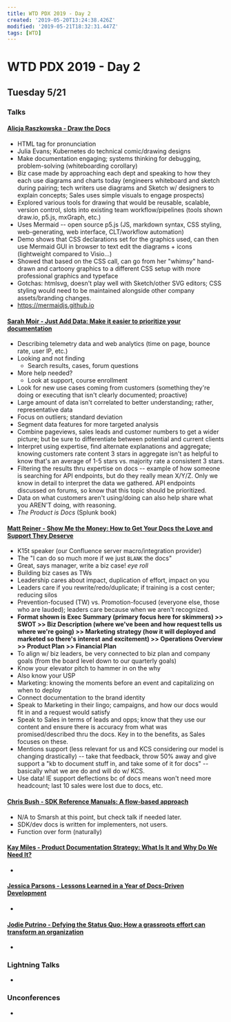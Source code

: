 ```yaml
---
title: WTD PDX 2019 - Day 2
created: '2019-05-20T13:24:38.426Z'
modified: '2019-05-21T18:32:31.447Z'
tags: [WTD]
---
```


# WTD PDX 2019 - Day 2
## Tuesday 5/21

### Talks

#### [Alicja Raszkowska - Draw the Docs](https://www.writethedocs.org/conf/portland/2019/speakers/#speaker-portland-2019-alicja-raszkowska)
- HTML <ruby> tag for pronunciation
- Julia Evans; Kubernetes do technical comic/drawing designs
- Make documentation engaging; systems thinking for debugging, problem-solving (whiteboarding corollary)
- Biz case made by approaching each dept and speaking to how they each use diagrams and charts today (engineers whiteboard and sketch during pairing; tech writers use diagrams and Sketch w/ designers to explain concepts; Sales uses simple visuals to engage prospects)
- Explored various tools for drawing that would be reusable, scalable, version control, slots into existing team workflow/pipelines (tools shown draw.io, p5.js, mxGraph, etc.)
- Uses Mermaid -- open source p5.js (JS, markdown syntax, CSS styling, web-generating, web interface, CLT/workflow automation)
- Demo shows that CSS declarations set for the graphics used, can then use Mermaid GUI in browser to text edit the diagrams + icons (lightweight compared to Visio...)
- Showed that based on the CSS call, can go from her "whimsy" hand-drawn and cartoony graphics to a different CSS setup with more professional graphics and typeface
- Gotchas: htmlsvg, doesn't play well with Sketch/other SVG editors; CSS styling would need to be maintained alongside other company assets/branding changes. 
- https://mermaidjs.github.io

#### [Sarah Moir - Just Add Data: Make it easier to prioritize your documentation](https://www.writethedocs.org/conf/portland/2019/speakers/#speaker-portland-2019-sarah-moir)
- Describing telemetry data and web analytics (time on page, bounce rate, user IP, etc.)
- Looking and not finding
  - Search results, cases, forum questions
- More help needed?
  - Look at support, course enrollment
- Look for new use cases coming from customers (something they're doing or executing that isn't clearly documented; proactive)
- Large amount of data isn't correlated to better understanding; rather, representative data
- Focus on outliers; standard deviation
- Segment data features for more targeted analysis
- Combine pageviews, sales leads and customer numbers to get a wider picture; but be sure to differentiate between potential and current clients
- Interpret using expertise, find alternate explanations and aggregate; knowing customers rate content 3 stars in aggregate isn't as helpful to know that's an average of 1-5 stars vs. majority rate a consistent 3 stars.
- Filtering the results thru expertise on docs -- example of how someone is searching for API endpoints, but do they really mean X/Y/Z. Only we know in detail to interpret the data we gathered. API endpoints discussed on forums, so know that this topic should be prioritized.
- Data on what customers aren't using/doing can also help share what you AREN'T doing, with reasoning.
- _The Product is Docs_ (Splunk book)

#### [Matt Reiner - Show Me the Money: How to Get Your Docs the Love and Support They Deserve](https://www.writethedocs.org/conf/portland/2019/speakers/#speaker-portland-2019-matt-reiner)
- K15t speaker (our Confluence server macro/integration provider)
- The "I can do so much more if we just `BLANK` the docs"
- Great, says manager, write a biz case! *eye roll*
- Building biz cases as TWs
- Leadership cares about impact, duplication of effort, impact on you
- Leaders care if you rewrite/redo/duplicate; if training is a cost center; reducing silos
- Prevention-focused (TW) vs. Promotion-focused (everyone else, those who are lauded); leaders care because when we aren't recognized.
- **Format shown is Exec Summary (primary focus here for skimmers) >> SWOT >> Biz Description (where we've been and how request tells us where we're going) >> Marketing strategy (how it will deployed and marketed so there's interest and excitement) >> Operations Overview >> Product Plan >> Financial Plan**
- To align w/ biz leaders, be very connected to biz plan and company goals (from the board level down to our quarterly goals)
- Know your elevator pitch to hammer in on the why
- Also know your USP
- Marketing: knowing the moments before an event and capitalizing on when to deploy
- Connect documentation to the brand identity
- Speak to Marketing in their lingo; campaigns, and how our docs would fit in and a request would satisfy
- Speak to Sales in terms of leads and opps; know that they use our content and ensure there is accuracy from what was promised/described thru the docs. Key in to the benefits, as Sales focuses on these.
- Mentions support (less relevant for us and KCS considering our model is changing drastically) -- take that feedback, throw 50% away and give support a "kb to document stuff in, and take some of it for docs" -- basically what we are do and will do w/ KCS.
- Use data! IE support deflections bc of docs means won't need more headcount; last 10 sales were lost due to docs, etc.

#### [Chris Bush - SDK Reference Manuals: A flow-based approach](https://www.writethedocs.org/conf/portland/2019/speakers/#speaker-portland-2019-chris-bush)
- N/A to Smarsh at this point, but check talk if needed later.
- SDK/dev docs is written for implementers, not users.
- Function over form (naturally)

#### [Kay Miles - Product Documentation Strategy: What Is It and Why Do We Need It?](https://www.writethedocs.org/conf/portland/2019/speakers/#speaker-portland-2019-kay-miles)
- 

#### [Jessica Parsons - Lessons Learned in a Year of Docs-Driven Development](https://www.writethedocs.org/conf/portland/2019/speakers/#speaker-portland-2019-jessica-parsons)
-

#### [Jodie Putrino - Defying the Status Quo: How a grassroots effort can transform an organization](https://www.writethedocs.org/conf/portland/2019/speakers/#speaker-portland-2019-jodie-putrino)
- 

### Lightning Talks
- 

### Unconferences
- 


